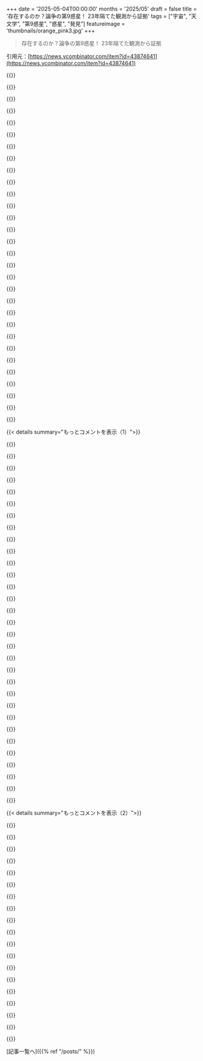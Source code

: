 +++
date = '2025-05-04T00:00:00'
months = '2025/05'
draft = false
title = '存在するのか？論争の第9惑星！ 23年隔てた観測から証拠'
tags = ["宇宙", "天文学", "第9惑星", "惑星", "発見"]
featureimage = 'thumbnails/orange_pink3.jpg'
+++

> 存在するのか？論争の第9惑星！ 23年隔てた観測から証拠

引用元：[https://news.ycombinator.com/item?id=43874641](https://news.ycombinator.com/item?id=43874641)




{{<matomeQuote body="「PlutoよりSunから15倍遠い」って言った方が、「Earthから700倍遠い」よりほとんどの読者には分かりやすいと思うな。もし存在するなら、めちゃくちゃ遠いところにいるってことだよね。" userName="AIPedant" createdAt="2025/05/04 13:18:22" color="#785bff">}}




{{<matomeQuote body="うーん、「700 AU」の方が俺にはすぐピンときたな。Plutoの軌道は全然円形じゃないのに「Plutoまでの距離の15倍」って言われても意味が分からないし。" userName="NikkiA" createdAt="2025/05/04 17:26:09" color="">}}




{{<matomeQuote body="そうそう、それにEarthの10倍の質量であんなに遠くにいるってことは、Sunに捕獲された星間天体かもしれないってことだよね。" userName="1970-01-01" createdAt="2025/05/04 14:52:38" color="#ff5c5c">}}




{{<matomeQuote body="無知でごめん、それって他の惑星とどう違うの？" userName="nonethewiser" createdAt="2025/05/04 14:56:18" color="">}}




{{<matomeQuote body="Earthとの比較はさらに分かりにくいよ、Earthの軌道はほぼ円形だけど、Planet 9の仮説上の軌道はPlutoよりもっと楕円だからね。ほとんどの人はPlutoがSunからおよそ40-50 AU離れてるなんてすぐには知らないから、700 AUって言われても想像しにくいんだよ。" userName="AIPedant" createdAt="2025/05/04 21:16:52" color="#ff5c5c">}}




{{<matomeQuote body="他の惑星はSunができたのと同じ星雲（ガスと塵の雲）の物質からできたんだ。ここで言われてるのは、この惑星は星間空間を移動していて、たまたまSunの重力圏に十分に近づいて（すごく遠い）軌道に捕獲されたって考え方だよ。" userName="libraryofbabel" createdAt="2025/05/04 15:07:09" color="#ff5733">}}




{{<matomeQuote body="捕獲って、逆の重力スイングバイみたいな感じ？この惑星はSunとある角度で出会って、長い周期で回ってくる彗星みたいに弾き出されるんじゃなくて、軌道に乗るのに十分なエネルギーを失ったってことかな？" userName="01HNNWZ0MV43FF" createdAt="2025/05/04 15:11:46" color="#ff33a1">}}




{{<matomeQuote body="どれも想像しにくいのは、そもそもEarthからSunまでの距離みたいなものに普段接しないからだよね。これで一番分かりやすい答えなんてないと思うよ正直言ってクソみたいなもんさ。少なくともAUは一貫して定義されてて、もしかしたら少しは馴染みがあるかもしれないけど、これも同じくらい分かりにくいよ。追記：AUは平均距離であって現在の距離として定義されてるわけじゃないし、参照されてる距離はこの仮説上の天体が今どれくらい離れてるかってことで、一般的な軌道要素じゃないんだ。あの軌道距離だと、たとえ双曲線軌道でも23年動いても距離はそんなに変わらないだろうね。" userName="zamadatix" createdAt="2025/05/05 00:18:28" color="#ff5733">}}




{{<matomeQuote body="軌道に乗るのにエネルギーを失う必要はないよ、坂道をボールが転がり落ちるのにエネルギーを失う必要がないのと同じでさ。" userName="s1artibartfast" createdAt="2025/05/04 15:59:01" color="">}}




{{<matomeQuote body="でもそれならPlutoよりずっと遠いErisとか、もっと遠いSednaと比べないのはなんで？Plutoってかなり特徴のない準惑星だし。Plutoと比較してもあんまり役に立たないと思うな。" userName="StopDisinfo910" createdAt="2025/05/05 06:37:44" color="">}}




{{<matomeQuote body="本当じゃないな。軌道は無限の「平野」に有限の「丘」があるんじゃなくて、むしろ有限の「谷」なんだよ。ボールは谷のどこかで余分な運動エネルギーを失わない限り、反対側に出ちゃうんだから。" userName="tliltocatl" createdAt="2025/05/04 16:14:16" color="">}}




{{<matomeQuote body="「Space & Beyond」の回で、惑星全部を実寸大でフットボール場に縮尺して見せてたんだけど、Planet 9の距離を示すには車に乗って数マイル運転しなきゃならなかったんだって。あれでよく分かったよ。" userName="ck2" createdAt="2025/05/04 14:35:02" color="#38d3d3">}}




{{<matomeQuote body="3つのポイント（あんたからの2つと’8bitsruleからの1つ）が、これで距離を理解するのに役立ったよ：<br>・SunからEarthの700倍遠い<br>・SunからPlutoの15倍遠い<br>・0.01 lightyear、または一番近い星までの距離の1/400" userName="carbocation" createdAt="2025/05/05 01:07:57" color="#ff33a1">}}




{{<matomeQuote body="だって、みんなErisとかSednaよりPlutoのこと知ってるからね。それに、Plutoが一番遠いPlanetだってこと知ってるでしょ（訴えてもいいけどさ）。だから、Plutoの15倍って方が、全Solar systemの文脈で700 AU（Earthからの距離）よりずっとイメージしやすいんだよ。俺の宇宙論の知識は平均より上だけど、700 AUが超絶遠いのか、それともGas giantの範囲内なのか、すぐには分からないもん。" userName="halgir" createdAt="2025/05/05 06:47:03" color="">}}




{{<matomeQuote body="700 AUはHeliopauseをはるかに超えてて、完全にInterstellar spaceだよ。同様に、Plutoより15倍遠いってのは、間違いなくSolar system”本体”から離れてる。Sunから光速で約100時間だよ。<br>こんな天体が、たとえJupiterサイズでもSolar systemに属する”planet”って数えられるのが不思議だな。でも、”Earthの推定半径2〜4倍、質量約10倍”らしいじゃん。これは別の種類のCelestial bodyで、なんか超巨大なOort cloud天体じゃないの。" userName="nine_k" createdAt="2025/05/05 03:41:11" color="#ff5733">}}




{{<matomeQuote body="正解。でも俺の言いたいのは、軌道に入るのにエネルギーを失う必要はないってこと。複雑なReverse slingshotみたいな相互作用はいらないんだ。ただ、反対側に飛び出さないくらいの十分低い相対速度があればいいんだよ。<br>これは捕獲にとっては普通のことで、なんか珍しい現象じゃないと思うんだ。Ballだって谷に捕まるのにエネルギーを失う必要はないし。線を丸にするにはRadial forceを加えればいい。Escape velocityより遅くSunに近づくものは、なんでも捕獲されるよ。" userName="s1artibartfast" createdAt="2025/05/04 16:39:55" color="">}}




{{<matomeQuote body="もしEarthがSunから8 Light minutesなら、Planet Xは3.8 Light daysだよ。<br>あるいは、15分歩くのと、BostonからOrlandoまで（West CoasterならSan DiegoからSeattleまで）車で行くくらいの差かな。" userName="washadjeffmad" createdAt="2025/05/05 02:50:02" color="#ff5733">}}




{{<matomeQuote body="Sunの重力場に束縛されて軌道を描いてる限り、つまりSunに捕らえられてるなら、それはSolar system内にあるんじゃない？<br>それと、軌道がどれだけEllipticalかにもよるけど、Perigeeは700 AUよりずっと近いかもしれないよ。遠日点が700 AUで、例えばPerigeeが70 AU（PlutoのApogeeの1.4倍）とかね。" userName="manquer" createdAt="2025/05/05 04:16:13" color="#785bff">}}




{{<matomeQuote body="700 AUは4 Light days。<br>外部の観測者にとっては、光速で4日かかる移動ってことだね。光速で移動してる人にとっては瞬間だけど。" userName="nandomrumber" createdAt="2025/05/05 02:12:27" color="">}}




{{<matomeQuote body="他の惑星は、太陽と同じ分子雲からできた原始惑星系円盤が固まってできたと考えられてるんだって。つまり、太陽とだいたい同じ時期に、同じ材料からできたってこと、重力的な分離を除けばね。" userName="tliltocatl" createdAt="2025/05/04 15:03:59" color="">}}




{{<matomeQuote body="僕が言いたかったのは、距離を直感的にわかるかどうかじゃなくて、太陽系の見た目のイメージだよ。ほとんどの人は700AUがPlutoより近いのか、遠いのか全然わかんないんだ。Plutoの15倍の距離って言った方がずっと直接的だろ？" userName="AIPedant" createdAt="2025/05/05 00:48:54" color="">}}




{{<matomeQuote body="Plutoを「一番遠い惑星」とするのは惑星の定義からして間違ってるし、間違った情報広める意味ない。ErisやSednaよりPlutoを知ってる人が多いってのも昔の話だ。<br>700AUの距離をPlutoとの比較で言うのが、地球からの距離やガス惑星との関係を理解するのに役立つとは思えない。Plutoの軌道も偏ってるから距離には幅もあるよ。" userName="StopDisinfo910" createdAt="2025/05/05 13:32:08" color="#38d3d3">}}




{{<matomeQuote body="惑星9の距離って、太陽の重力レンズで遠い惑星を撮るのに十分かな？<br>観測機器を遠くまで送って短い時間撮るってアイデアみたいだけど、もし惑星があるならそこに軌道に乗せて機器を留められるから、ずっと使えるスーパー望遠鏡ができるかもね。" userName="bsdetector" createdAt="2025/05/04 21:42:04" color="#45d325">}}




{{<matomeQuote body="みんなPlutoの距離を正確に知らないなら、Plutoの15倍って言っても意味ないんじゃない？<br>そんなのナンセンスで何も伝わらないよ。太陽系に詳しい人向けに役に立つこと言った方がマシ。<br>Plutoが惑星9だったのなんて20年近く前だし、惑星の話でPluto出すと余計混乱するだけだぞ。" userName="zamadatix" createdAt="2025/05/05 01:18:26" color="">}}




{{<matomeQuote body="オリンピックサイズのプール2.1兆個分の長さかな。<br>それか、698兆本のバナナ。" userName="nandomrumber" createdAt="2025/05/05 02:06:46" color="">}}




{{<matomeQuote body="僕らElite Dangerousプレイヤー向けにスケール感を言うと、あれはだいたい3億2947万2000光秒だね。<br>Hutton Orbitalは約678万4404光秒、つまり0.22光年だから、ブーストしないSCだと50時間かかる距離だよ。" userName="prox" createdAt="2025/05/05 06:13:38" color="#785bff">}}




{{<matomeQuote body="「太陽を周回してる限り」<br>惑星と見なされるには、同じ軌道上の他の天体を排除できるくらい大きい必要もあるんだ（Trojanの位置は除く）。そうじゃないと、この距離ではただのTNOかKBOになっちゃう。惑星9はそうだろうけど、この細かい定義は重要なんだ。Plutoを降格させた理由だよ。" userName="goku12" createdAt="2025/05/05 10:21:27" color="#ff33a1">}}




{{<matomeQuote body="惑星9が巨大ガス惑星と比べてどんなサイズか知りたかったんだ。UranusかNeptuneくらいらしいね。<br>Jupiterが一番大きいのは知ってたけど、他のと比べてどれだけデカいか知らなかった。ホント、Jupiterはデカすぎ！！！<br>参考までにガス惑星の質量ね：Jupiter 317.8地球質量、Saturn 95.2、Neptune 17.1、Uranus 14.5だよ。[0] https://en.m.wikipedia.org/wiki/Earth_mass#Unit_of_mass_in_a..." userName="water-data-dude" createdAt="2025/05/04 17:38:16" color="#38d3d3">}}




{{<matomeQuote body="太陽に近づくものは、重力ポテンシャルエネルギーが運動エネルギーになるから脱出速度より速くなるよ。ニュートン力学は時間反転できるんだ。<br>軌道上の物体がエネルギーを得ずに逃げられないのと同じで、別の天体にエネルギーを失わないと軌道には入れないんだ。" userName="tliltocatl" createdAt="2025/05/04 18:21:33" color="#38d3d3">}}




{{<matomeQuote body="9番惑星に関するある説が特に面白いと思うんだ。それはね、数センチメートル程度のSchwarzschild radiusを持つ原始ブラックホール（primordial black hole）かもしれないって説。要はゴルフボールサイズのブラックホールってこと。これなら多くの論文で説明されてるみたいに、他の天体への重力効果が見られる理由も説明つくし、同時に直接観測できない理由も説明できる。だって単純に小さすぎて真っ黒だからね。" userName="randomtoast" createdAt="2025/05/04 12:59:18" color="#ff5733">}}




{{< details summary="もっとコメントを表示（1）">}}

{{<matomeQuote body="これが本当ならすごく嬉しいな。だって、調べたり研究したりできるくらい近いブラックホールがあるってことだろ？そうなれば他の方法じゃテストできない物理学のアイデアを検証できるかもしれないし、ひょっとしたら物理学を”完成”させることすらできるかも。重力やOberth effectで小型探査機を光速の割合まで加速させ、恒星間フライバイミッションに行かせることも可能になるかもしれない。そんな深い重力ポテンシャルでのOberth effectブースト想像してみてよ。" userName="api" createdAt="2025/05/04 13:06:12" color="#ff5733">}}




{{<matomeQuote body="もし地球質量だとしたら、だいたいグレープフルーツサイズらしいね。この推定によると、9番天体は地球質量の9倍だから、たぶんバレーボールサイズかメロンサイズくらい？<br>https://www.astronomy.com/science/is-planet-nine-a-black-hol..." userName="Projectiboga" createdAt="2025/05/04 16:49:02" color="">}}




{{<matomeQuote body="これが本当じゃないといいなってすごく思う。だって、もしあそこに一つあるなら、他にもいっぱいあるだろうし、個人的には出会いたくないもん。検出された惑星系に予期しない不安定さがあるかどうかを見るのに、まだ十分なデータがないんだ。でも、それを探すのは面白いプロジェクトになりそうだけどね。" userName="TheOtherHobbes" createdAt="2025/05/04 13:40:46" color="">}}




{{<matomeQuote body="もしブラックホールなら、IRASやAKARIの赤外線マップには映らないはずだよ。" userName="Qem" createdAt="2025/05/04 19:32:02" color="">}}




{{<matomeQuote body="でもX線ではすごく明るく見えるだろうね。" userName="bobmcnamara" createdAt="2025/05/04 21:16:58" color="">}}




{{<matomeQuote body="ブラックホールは近くに行かない限り危険じゃないよ。宇宙の掃除機じゃないんだ。もし月が同じ質量のPBHになっても軌道は変わらないし、潮汐も普通。見えるのはgravitational lensingくらい。危険なのは物が落ちてaccretion discから出るX線だけど、遠いPBHなら問題ない。もし9番惑星がPBHなら探査機送って研究できるし、物理学にとってすごく大きい。PBHの確固たる証拠はないけど多くの理論が予言してるし、dark matter候補でもある。見つけるには超高感度観測や正確な重力モデルが必要になるだろうね。" userName="api" createdAt="2025/05/04 14:08:15" color="#38d3d3">}}




{{<matomeQuote body="accretion diskがなけりゃそうならないだろうね。それに、なんでaccretion diskができるんだ？軌道上は綺麗になってるはずだよ。" userName="XorNot" createdAt="2025/05/04 22:39:58" color="">}}




{{<matomeQuote body="Hawking radiationにはaccretion diskはいらないよ。追記：accretion diskがあったら、今頃気づいてると思うな。それ以外だと、ブラックホールが小さくなるにつれてHawking radiationの波長は短くなるはず。全体的にかなり弱いけど、比較的近いからね。計算はしてないし、これは専門分野じゃないんだけど。比較的近い小さいブラックホールのHawking radiationって、遠くのX線源より明るいのかな？分かんないや。" userName="bobmcnamara" createdAt="2025/05/05 01:39:47" color="#785bff">}}




{{<matomeQuote body="正直さ、もし外太陽系にゴルフボールサイズのブラックホールがのんびりしてたら、最高じゃん！<br>TARSのレプリカ作って、中にChatGPT積んで（TARS-GPT、特許出願中）、シュヴァルツシルトのゴルフボールに一直線にぶん投げようぜ。ライブ実況してくれるって！<br>想像してみてよ、ライブ配信でさ：<br>”イベントホライズン接近中．スパゲッティ化が3％．気分：伸び〜る．”<br>”重力レンズ領域に突入…わあ、僕のトークンさえ赤方偏移してるよ．”<br>おまけ：タイミングとオーベルト効果が上手くいけば、TARS-GPTはPlutoが惑星かまた議論し終わる前に、Alpha Centauriに飛んでっちゃうかもね．<br>最悪のケース：ロボットを失うだけ．<br>最高のケース：量子重力を解き明かして、ブラックホールの中からポッドキャスト聞ける．<br>これ、勝ちだと思わない？" userName="ednite" createdAt="2025/05/04 14:00:13" color="#38d3d3">}}




{{<matomeQuote body="地球9個分の質量のホーキング放射は、宇宙背景放射の2．7Kに対して約0．01Kくらいらしいよ。めっちゃ小さくて超冷たい玉に見えるだろうね。<br>ホーキング放射と宇宙背景放射の釣り合うポイントは、月の質量くらいだって。<br>これ以上詳しく調べたり計算したりしないけど、X線を出すくらい小さいブラックホールは、寿命がせいぜいナノ秒単位だと思うな。<br>ホーキング放射が見えるほど明るいブラックホールは、小さくなきゃいけないし、どうやってできたか不明で、かなり短命だろうね。" userName="colechristensen" createdAt="2025/05/05 02:54:59" color="#ff33a1">}}




{{<matomeQuote body="裏庭にブラックホールとか欲しくないんだけど；）<br>どうでもいいけど、視覚的に観測できないことをブラックホールで説明する必要はないんだよね。あんなに遠い天体は光をほとんど、というか全く反射しないから、黒い背景に対して黒く見えるはずだよ。" userName="zveyaeyv3sfye" createdAt="2025/05/04 16:20:00" color="">}}




{{<matomeQuote body="それめっちゃ面白いし、ブラックホールって”吸い込む”ものだと思ってたって気づかされたよ。それは正しい考え方じゃないんだね。" userName="nonethewiser" createdAt="2025/05/04 15:01:33" color="">}}




{{<matomeQuote body="ブラックホールは、同じ重さの他の物体より”危険”なわけじゃないんだ。<br>例えば、Ceresと同じ重さのブラックホールが地球にぶつかっても、Ceresがぶつかるより特別悪いことにはならないだろうね。" userName="margalabargala" createdAt="2025/05/04 17:05:53" color="">}}




{{<matomeQuote body="＞X線を出すくらい小さいブラックホールは寿命がせいぜいナノ秒単位だと思うな．<br>それはどの距離から見たいかによるでしょ。<br>白熱電球のフィラメントみたいに熱く光るブラックホールは、250km立方の岩石と同じくらいの質量があって、10^35年もつんだ。半径は60nmで、1マイクロワット以下の光しか出さないけどね。<br>＞X線を出すくらい小さい<br>X線の低い端っこ、100電子ボルトに達するには、100倍小さいブラックホールが必要だ。それでも10^29年の寿命があって、2ミリワットのX線を出してる。<br>X線の高い端っこ、100k電子ボルトに達するには、100k倍小さいブラックホールが必要だ。それでも10^20年の寿命があって、2キロワットのX線を出してる。<br>逆に計算すると、寿命が”たった”100億年しか残ってない、たった1億9千万トンの上品なブラックホールは、10ギガワットのガンマ線を出してることになる。10ギガワットの出力だと、285年ごとに1トンずつ縮む計算だね。光速の二乗ってめっちゃデカい数字なんだ。<br>https：／／www．vttoth．com／CMS／physics-notes／311-hawking-radiati．．．" userName="Dylan16807" createdAt="2025/05/05 06:13:12" color="#785bff">}}




{{<matomeQuote body="あれは理論上の最大密度を持つ物体なんだ。そう考えることもできるね。<br>もう一つのイメージ：もし地球質量のブラックホールがあって、Earthの表面と同じ半径に固い殻があったとしよう。その殻の上の重力は1gになるんだ。実際のブラックホールはビー玉くらいのサイズだけどね。<br>それに近づけばもちろん、とんでもない重力で”スパゲッティ化”とかされるだろうけど。全ての質量はそのビー玉に入ってるんだ。<br>でも、離れて見れば、普通の天体と同じだよ。それに比べると、Earthはほとんど空っぽの空間みたいなもんだ。普通の物質ってそんなに密度高くないんだよね。<br>ブラックホールはマジで超ascinatingだよ。あれは考えられる限り最も極端な物体の一つなんだ。もし一つ研究できたら、すごい色々なことが分かるだろうね。" userName="api" createdAt="2025/05/04 15:14:46" color="#ff5733">}}




{{<matomeQuote body="ここでユーモアはやらないんだよ。冗談じゃなくてさ。<br>ユーモアのせいで、サイトが無駄な一言コメントに堕落して、Redditみたいに何かを真剣に調べたり学んだりするのに向かないサイトになっちゃうんだよ、最近のRedditみたいにさ。<br>昔のSlashdotはこういうこと分かってて、面白い投稿は目についても、ユーザーのカルマポイントには加算されなかったんだ。" userName="snapetom" createdAt="2025/05/04 23:39:31" color="">}}




{{<matomeQuote body="ブラックホールって、エネルギー生成に超効率的だから、文明の動力源として使えるかもね。" userName="kiba" createdAt="2025/05/04 15:19:08" color="">}}




{{<matomeQuote body="10GWも放出する長寿命の物体は、いい発電所になるかもね…" userName="im3w1l" createdAt="2025/05/05 08:47:58" color="">}}




{{<matomeQuote body="言われてる距離じゃ、受けられる光がすごく少ないから、たとえ二酸化チタンの白いペンキで100％塗られてても、まず見るのは無理だろうね。事実上見えないのにブラックホールである必要はないんだよ" userName="lazide" createdAt="2025/05/04 14:49:00" color="#ff33a1">}}




{{<matomeQuote body="イベントホライズンを通過する直前にめちゃくちゃ近づいて、このブラックホールを強力なスイングバイとして使って宇宙に打ち出したりできるかな？" userName="deadbabe" createdAt="2025/05/04 23:43:21" color="">}}




{{<matomeQuote body="＞例えばCeresの質量のブラックホールが地球にぶつかっても、Ceresがぶつかるより特に悪くはない”って意見は、軌道計算だと正しいことが多いけど、衝突となると全く違うと思うな。詳しい人訂正してほしいんだけど、Ceresの質量のブラックホールはすごく小さいけど、大量の放射線を出してるはず。衝突は全然違うことになるはずだよ" userName="magicalist" createdAt="2025/05/04 18:31:43" color="">}}




{{<matomeQuote body="太陽からあんなに遠いものを観測するのは、どれだけ大きくてもすごく難しいだろうね。ブラックホールの考えを馬鹿にするわけじゃないけど、どうやったらあれだけの質量があんな体積に潰れるんだろうって思うな。重力崩壊を起こすほど質量は大きくないと思うんだけど" userName="goku12" createdAt="2025/05/05 10:31:58" color="#38d3d3">}}




{{<matomeQuote body="ブラックホールってさー、意外と単純で退屈なんだよね。全てのブラックホールは、質量、スピン、電荷の3つの数字だけで説明できちゃうんだ。つまり、めちゃくちゃエントロピーが高いってことなんだって。" userName="XorNot" createdAt="2025/05/04 22:43:11" color="">}}




{{<matomeQuote body="え、ちょっと待って、赤外線マップでPlanet 9が見つかったってこと？" userName="tremon" createdAt="2025/05/04 20:04:25" color="#38d3d3">}}




{{<matomeQuote body="これ、Planet 9仮説（Batygin and Brownのやつ）の証拠にはならないよー。てか、あれと完全に矛盾してるし。<br>https://bsky.app/profile/plutokiller.com/post/3lnqm2ymbd22r<br>もしあの2つの点が同じ天体なら、その軌道は高傾斜のはず。でも、Planet 9仮説が説明してるパターンは低傾斜の天体じゃないと成り立たないんだよね。" userName="perihelions" createdAt="2025/05/04 13:36:13" color="#45d325">}}




{{<matomeQuote body="Plutoが見つかった時も、まさにこんな感じだったよ。Neptuneの質量推定が不正確で、そのズレを説明する大きな惑星を探してたら、たまたまPlutoが見つかったんだ。でも、探してたPlanet Xじゃなかったし、Plutoの質量推定値もどんどん下がって、それが最初に惑星になった本当の理由なんだって。" userName="rozab" createdAt="2025/05/04 18:25:52" color="#ff33a1">}}




{{<matomeQuote body="だよねー。もしPlutoがもうちょい重かったら、多分Plutoを惑星にするために『軌道をクリアしてるか』じゃなくて質量を含んだ惑星の定義になってたかも。でも、Ceresより全然重くないって分かった時点で、Plutoはもうダメだったんだ。" userName="philistine" createdAt="2025/05/04 20:01:38" color="#ff5c5c">}}




{{<matomeQuote body="＞ But Pluto was cooked when we figured out it’s not really heavier than Ceres.<br>それ、Erisの間違いじゃない？PlutoはCeresの10倍くらい質量あるよ。" userName="jcranmer" createdAt="2025/05/05 02:15:01" color="#785bff">}}




{{<matomeQuote body="Pluto、小さい割に密度が高いっていう良い推定が出てた時期があって、ただNeptuneの質量推定値を超えない範囲での話だったんだけどね。だからその高密度をStargateのサインとして解釈した短編を読んだ記憶があるよ。" userName="Qem" createdAt="2025/05/04 19:47:06" color="">}}




{{<matomeQuote body="この人、Pluto殺したのにまだ満足してないのかよ :(<br>マジな話、彼はPlutoが準惑星に降格された時の責任者の一人なの？" userName="sph" createdAt="2025/05/04 14:41:30" color="">}}

{{</details>}}




{{< details summary="もっとコメントを表示（2）">}}

{{<matomeQuote body="誰もPlutoを殺してないよ。昔、小惑星がたくさん見つかってCeresも惑星じゃなくなったみたいに、PlutoもTNOがたくさん見つかって同じことになっただけ。かつて小惑星も惑星だったけど、増えすぎて定義が変わったんだ。Plutoは最初のTNOで大きかったから有名だけど、特別ってわけじゃないよ。" userName="db48x" createdAt="2025/05/04 19:52:23" color="#38d3d3">}}




{{<matomeQuote body="＞子供たちに全部覚えさせる必要なんてないんだよ。Kuiper beltとかOort cloudには未知の数の天体があるって教えるだけで十分でしょ。<br>あるいは、太陽系には未知の数の惑星があるけど、大きい8つだけ覚えることになってるって教えるか。実際、それがIAUの最初の計画だったし、多くの（たぶんほとんどの）惑星科学者が今でもそう定義してると思う。<br>新しく見つかった惑星を太陽系の惑星リストに加えたくないっていうのが主な理由で決められたってのが、どうにも気に食わないんだよね。それに、これがもう決着した科学だって勘違いされがちだけど、本当はまだ決まってない名称論争なんだ。" userName="gonzobonzo" createdAt="2025/05/05 00:29:18" color="#45d325">}}




{{<matomeQuote body="たぶんMike Brownの本「How I Killed Pluto and Why It Had It Coming」のこと言ってるんじゃないかな。すごく面白い本だよ。" userName="sxcurry" createdAt="2025/05/05 03:55:24" color="">}}




{{<matomeQuote body="彼が本書いてたなんて知らなかったな。Blueskyのハンドルネーム「@plutokiller.com」のこと言ってたんだ。" userName="sph" createdAt="2025/05/05 12:33:02" color="">}}




{{<matomeQuote body="うん、良い本だよね。でも彼は間違ってるよ。Plutoはまだそこにあるし、誰も「殺して」ないよ。" userName="db48x" createdAt="2025/05/05 18:09:30" color="">}}




{{<matomeQuote body="彼のチームはErisや他の多くのtrans-Neptunian objectsを発見したんだ。それがPlutoの降格議論に火をつけたんだよね。惑星の数を大幅に増やすか、それともPlutoを降格させるか？ 彼らはこの記事で議論されてるPlanet 9理論の提唱者でもあるんだ。" userName="ufo" createdAt="2025/05/04 16:08:36" color="#ff5733">}}




{{<matomeQuote body="Planet 9を探してるうちに、たまたま先にPlanet 10を見つけちゃったのかもしれないね。他にもう一つあって、それを見つけちゃったとか。あるいは、太陽系に接近中の放浪惑星って可能性もあるかも。" userName="Qem" createdAt="2025/05/04 19:40:11" color="">}}




{{<matomeQuote body="もしそれが巨大なtrans-Neptunian objectだとしても、めちゃくちゃ興味深いよね。たとえそれがPlanet 9じゃなかったとしてもさ。" userName="interludead" createdAt="2025/05/05 08:41:20" color="">}}




{{<matomeQuote body="いや、もしそれが大きくて、その距離にあって、楕円軌道を描くなら、うん、それは「Planet 9^W 8」になるだろうね。" userName="raverbashing" createdAt="2025/05/04 15:08:35" color="">}}




{{<matomeQuote body="700 times further ⇒ furtherじゃなくてfartherじゃない？<br>英語ネイティブじゃないんだけど、最後に調べた時はfurtherは比喩的な距離で、fartherは物理的な距離だったんだよ。<br>概念をfurther推し進めることはできるけど、farther歩くんだよね？<br>なんか勘違いしてるかな？" userName="alex_duf" createdAt="2025/05/05 11:25:56" color="">}}




{{<matomeQuote body="理論上は合ってるよ。<br>でも実際にはfurtherって物理的な距離によく使うんだよね。fartherは全然聞いたことないかも。" userName="williamdclt" createdAt="2025/05/05 11:30:55" color="">}}




{{<matomeQuote body="これって、たぶん学んだ区別であんまり一般的じゃないと思うなー。<br>俺は大学で初めて知ったし。" userName="stevula" createdAt="2025/05/05 19:17:31" color="">}}




{{<matomeQuote body="もし語源が同じなら（そうなの？）、その区別に意味ないと思うんだよね、個人的には。" userName="dmos62" createdAt="2025/05/05 11:32:37" color="">}}




{{<matomeQuote body="これが間違いだったらいいなー。<br>俺はまだ原始ブラックホールのPlanet X説を信じてるんだ。<br>それって超ヤバイくらいクールで、信じられないくらい役に立つだろ！" userName="K0balt" createdAt="2025/05/04 14:27:49" color="#ff5733">}}




{{<matomeQuote body="めちゃくちゃクールってだけじゃなくて、宇宙の最初期にできたかもしれない何かを研究する一生に一度のチャンスになるかもね。" userName="interludead" createdAt="2025/05/05 08:44:40" color="#785bff">}}




{{<matomeQuote body="いや、ていうか、もしそこにあるなら、俺たちが生きてる間に何度でも研究できるじゃん。" userName="choudharism" createdAt="2025/05/05 11:23:46" color="">}}




{{<matomeQuote body="なんで役に立つの？<br>天文学者たちが探すだけでこんなに苦労してるのに、簡単に研究できるとは思えないけど。" userName="jsbisviewtiful" createdAt="2025/05/04 15:35:59" color="">}}




{{<matomeQuote body="太陽系にブラックホールがあるってのは、典型的な星間距離に比べれば basically ”in our backyard” ってことだよ。<br>Sure、俺たちは ”many decades” はかかるだろうけど、”within a century” なら実現可能だろうし。<br>ブラックホールの性質には未知なことが多すぎる。<br>そういうのが庭にあったら、俺たちの推測を試すチャンスになるんだ。" userName="mrshadowgoose" createdAt="2025/05/04 21:32:11" color="#ff33a1">}}

{{</details>}}



[記事一覧へ]({{% ref "/posts/" %}})
